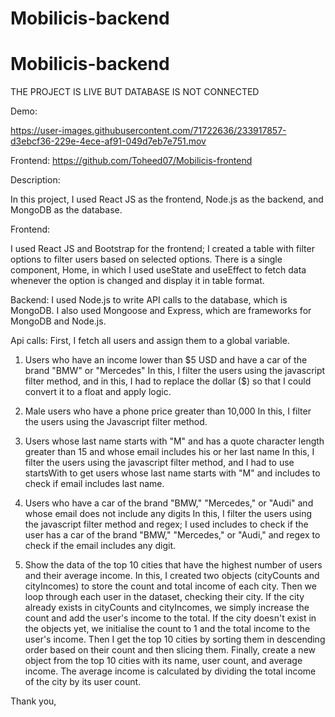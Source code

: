 # Mobilicis-backend
# Mobilicis-backend

THE PROJECT IS LIVE BUT DATABASE IS NOT CONNECTED

Demo:

https://user-images.githubusercontent.com/71722636/233917857-d3ebcf36-229e-4ece-af91-049d7eb7e751.mov

Frontend: https://github.com/Toheed07/Mobilicis-frontend

Description:

In this project, I used React JS as the frontend, Node.js as the backend, and MongoDB as the database.

Frontend:

I used React JS and Bootstrap for the frontend; I created a table with filter options to filter users based on selected options.
There is a single component, Home, in which I used useState and useEffect to fetch data whenever the option is changed and display it in table format.

Backend:
I used Node.js to write API calls to the database, which is MongoDB. I also used Mongoose and Express, which are frameworks for MongoDB and Node.js.

Api calls:
First, I fetch all users and assign them to a global variable.
  
1. Users who have an income lower than $5 USD and have a car of the brand "BMW" or "Mercedes"
In this, I filter the users using the javascript filter method, and in this, I had to replace the dollar ($) so that I could convert it to a float and apply logic.
 
2. Male users who have a phone price greater than 10,000
In this, I filter the users using the Javascript filter method.

3. Users whose last name starts with "M" and has a quote character length greater than 15 and whose email includes his or her last name
In this, I filter the users using the javascript filter method, and I had to use startsWith to get users whose last name starts with "M" and includes to check if email includes last name.

4. Users who have a car of the brand "BMW," "Mercedes," or "Audi" and whose email does not include any digits
In this, I filter the users using the javascript filter method and regex; I used includes to check if the user has a car of the brand "BMW," "Mercedes," or "Audi," and regex to check if the email includes any digit.

5. Show the data of the top 10 cities that have the highest number of users and their average income.
In this, I created two objects (cityCounts and cityIncomes) to store the count and total income of each city. Then we loop through each user in the dataset, checking their city. If the city already exists in cityCounts and cityIncomes, we simply increase the count and add the user's income to the total. If the city doesn't exist in the objects yet, we initialise the count to 1 and the total income to the user's income. Then I get the top 10 cities by sorting them in descending order based on their count and then slicing them. Finally, create a new object from the top 10 cities with its name, user count, and average income. The average income is calculated by dividing the total income of the city by its user count.

Thank you,
 

